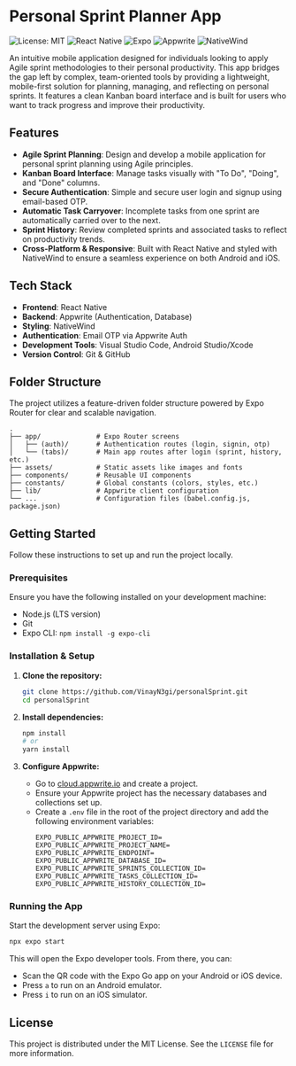 # Personal Sprint Planner App

![License: MIT](https://img.shields.io/badge/License-MIT-blue.svg)
![React Native](https://img.shields.io/badge/React%20Native-61DAFB?logo=react&logoColor=black)
![Expo](https://img.shields.io/badge/Expo-000020?logo=expo&logoColor=white)
![Appwrite](https://img.shields.io/badge/Appwrite-F02E65?logo=appwrite&logoColor=white)
![NativeWind](https://img.shields.io/badge/NativeWind-06B6D4?logo=tailwindcss&logoColor=white)

An intuitive mobile application designed for individuals looking to apply Agile sprint methodologies to their personal productivity. This app bridges the gap left by complex, team-oriented tools by providing a lightweight, mobile-first solution for planning, managing, and reflecting on personal sprints. It features a clean Kanban board interface and is built for users who want to track progress and improve their productivity.

## Features

-   **Agile Sprint Planning**: Design and develop a mobile application for personal sprint planning using Agile principles.
-   **Kanban Board Interface**: Manage tasks visually with "To Do", "Doing", and "Done" columns.
-   **Secure Authentication**: Simple and secure user login and signup using email-based OTP.
-   **Automatic Task Carryover**: Incomplete tasks from one sprint are automatically carried over to the next.
-   **Sprint History**: Review completed sprints and associated tasks to reflect on productivity trends.
-   **Cross-Platform & Responsive**: Built with React Native and styled with NativeWind to ensure a seamless experience on both Android and iOS.

## Tech Stack

-   **Frontend**: React Native
-   **Backend**: Appwrite (Authentication, Database)
-   **Styling**: NativeWind
-   **Authentication**: Email OTP via Appwrite Auth
-   **Development Tools**: Visual Studio Code, Android Studio/Xcode
-   **Version Control**: Git & GitHub

## Folder Structure

The project utilizes a feature-driven folder structure powered by Expo Router for clear and scalable navigation.

```
.
├── app/              # Expo Router screens
│   ├── (auth)/       # Authentication routes (login, signin, otp)
│   └── (tabs)/       # Main app routes after login (sprint, history, etc.)
├── assets/           # Static assets like images and fonts
├── components/       # Reusable UI components
├── constants/        # Global constants (colors, styles, etc.)
├── lib/              # Appwrite client configuration
└── ...               # Configuration files (babel.config.js, package.json)
```

## Getting Started

Follow these instructions to set up and run the project locally.

### Prerequisites

Ensure you have the following installed on your development machine:
-   Node.js (LTS version)
-   Git
-   Expo CLI: `npm install -g expo-cli`

### Installation & Setup

1.  **Clone the repository:**
    ```sh
    git clone https://github.com/VinayN3gi/personalSprint.git
    cd personalSprint
    ```

2.  **Install dependencies:**
    ```sh
    npm install
    # or
    yarn install
    ```

3.  **Configure Appwrite:**
    -   Go to [cloud.appwrite.io](https://cloud.appwrite.io/) and create a project.
    -   Ensure your Appwrite project has the necessary databases and collections set up.
    -   Create a `.env` file in the root of the project directory and add the following environment variables:
        ```env
        EXPO_PUBLIC_APPWRITE_PROJECT_ID=
        EXPO_PUBLIC_APPWRITE_PROJECT_NAME=
        EXPO_PUBLIC_APPWRITE_ENDPOINT=
        EXPO_PUBLIC_APPWRITE_DATABASE_ID=
        EXPO_PUBLIC_APPWRITE_SPRINTS_COLLECTION_ID=
        EXPO_PUBLIC_APPWRITE_TASKS_COLLECTION_ID=
        EXPO_PUBLIC_APPWRITE_HISTORY_COLLECTION_ID=
        ```

### Running the App

Start the development server using Expo:

```sh
npx expo start
```

This will open the Expo developer tools. From there, you can:
-   Scan the QR code with the Expo Go app on your Android or iOS device.
-   Press `a` to run on an Android emulator.
-   Press `i` to run on an iOS simulator.

## License

This project is distributed under the MIT License. See the `LICENSE` file for more information.
